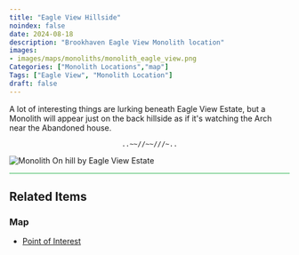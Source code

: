 ```yaml
---
title: "Eagle View Hillside"
noindex: false
date: 2024-08-18
description: "Brookhaven Eagle View Monolith location"
images:
- images/maps/monoliths/monolith_eagle_view.png
Categories: ["Monolith Locations","map"]
Tags: ["Eagle View", "Monolith Location"]
draft: false
--- 
```



A lot of interesting things are lurking beneath Eagle View Estate, but a Monolith will appear just on the back hillside as if it's watching the Arch near the Abandoned house.  

<center><span class="copy-to-clipboard" style="align: center"><code class="copy-to-clipboard-code" data-code="..~~//~~///~..">..~~//~~///~..</code></span></center>

![Monolith On hill by Eagle View Estate](/images/maps/monoliths/monolith_eagle_view.png?width=400px)
<hr style="background-color: #28b44c" size=8>

## Related Items

### Map

- [Point of Interest](/map/poi/portal/)